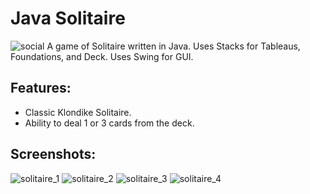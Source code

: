 # Java Solitaire
![social](https://repository-images.githubusercontent.com/135561173/0a61ee80-bfca-11e9-81a4-c6cec453b20e)
A game of Solitaire written in Java. Uses Stacks for Tableaus, Foundations, and Deck. Uses Swing for GUI.

## Features:
  * Classic Klondike Solitaire.
  * Ability to deal 1 or 3 cards from the deck.

## Screenshots:
![solitaire_1](https://user-images.githubusercontent.com/25724155/54486052-bffe0980-4893-11e9-84b3-ce5442e8d761.png)
![solitaire_2](https://user-images.githubusercontent.com/25724155/54486053-bffe0980-4893-11e9-87df-c2b4c5f254f7.png)
![solitaire_3](https://user-images.githubusercontent.com/25724155/54486054-bffe0980-4893-11e9-8a3d-b6165b6a4499.png)
![solitaire_4](https://user-images.githubusercontent.com/25724155/54486055-c096a000-4893-11e9-91d9-dad0d857c10b.png)